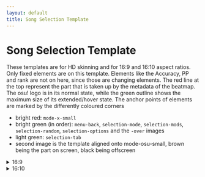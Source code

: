 ```yaml
---
layout: default
title: Song Selection Template
---
```


# Song Selection Template

These templates are for HD skinning and for 16:9 and 16:10 aspect ratios. Only fixed elements are on this template. Elements like the Accuracy, PP and rank are not on here, since those are changing elements. The red line at the top represent the part that is taken up by the metadata of the beatmap. The osu! logo is in its normal state, while the green outline shows the maximum size of its extended/hover state.
The anchor points of elements are marked by the differently coloured corners
- bright red: ``mode-x-small``
- bright green (in order): ``menu-back``, ``selection-mode``, ``selection-mods``, ``selection-random``, ``selection-options`` and the ``-over`` images
- light green: ``selection-tab``
- second image is the template aligned onto mode-osu-small, brown being the part on screen, black being offscreen

<details><summary>16:9</summary>

<img src="song_selection/16-9.png" style="width:100%">
<img src="song_selection/mode-x-small_16-9.png" style="width:100%">

</details>

<details><summary>16:10</summary>

<img src="song_selection/16-10.png" style="width:100%">
<img src="song_selection/mode-x-small_16-10.png" style="width:100%">

</details>